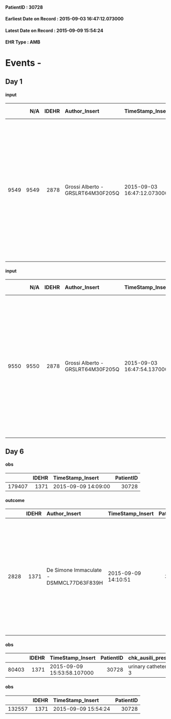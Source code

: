 
#### PatientID : 30728
#### Earliest Date on Record : 2015-09-03 16:47:12.073000
#### Latest Date on Record : 2015-09-09 15:54:24
#### EHR Type : AMB

# Events - 

## Day 1

#### input
|      |    N/A |   IDEHR | Author_Insert                     | TimeStamp_Insert           | EHRType   |   PatientID |   IDDigitalSignDocument | persone_vicine   |   Unnamed: 0_x.1 |   IDANAMNESI_SOCIALE | Patient   | FamigliaAltro   | Paziente_T   | FamigliaAltro_T   |   Non_Rilevabile_x.1 | Note_Non_Rilevabile_x.1   | opt_Problemi   | Note_I                                                                                                                                                                                    | ds_note_timori                                                                                | chk_competenza                                 | opt_paziente_a   | opt_famiglia_a   | opt_adeguatezza   | ds_note_ad                                                                         | opt_paziente_solo   | ds_note_con                                                     | opt_presente_assente   | Presenza_minori   | Caregiver_principale   | opt_capacita     | opt_necessario   | opt_presente   | opt_risorse_ec   | opt_paziente_psi   | opt_Ins_vol   | opt_paziente_ad   | opt_caregiver_ad   | opt_inv_civile   |   invalidita_perc | Needs               | Domestic partnership   | Fragility                    | opt_disponibilita_f   | opt_indennita_acc   | opt_famiglia_psi   | opt_disponibilit_paz   |
|-----:|-------:|--------:|:----------------------------------|:---------------------------|:----------|------------:|------------------------:|:-----------------|-----------------:|---------------------:|:----------|:----------------|:-------------|:------------------|---------------------:|:--------------------------|:---------------|:------------------------------------------------------------------------------------------------------------------------------------------------------------------------------------------|:----------------------------------------------------------------------------------------------|:-----------------------------------------------|:-----------------|:-----------------|:------------------|:-----------------------------------------------------------------------------------|:--------------------|:----------------------------------------------------------------|:-----------------------|:------------------|:-----------------------|:-----------------|:-----------------|:---------------|:-----------------|:-------------------|:--------------|:------------------|:-------------------|:-----------------|------------------:|:--------------------|:-----------------------|:-----------------------------|:----------------------|:--------------------|:-------------------|:-----------------------|
| 9549 |   9549 |    2878 | Grossi Alberto - GRSLRT64M30F205Q | 2015-09-03 16:47:12.073000 | AMB       |       30728 |                  130055 | N/A              |             1290 |                  855 | No#0      | Si#1            | No#0         | Si#1              |                    0 | NR                        | No#0           | Il pz non √® stato messo nella condizione di conoscere la sua patologia (sa che si tratta di una pleurite con rischio di recidive).La moglie √® informata della diagnosi e della prognosi | La moglie preferisce evitare una comunicazione diretta circa l'origine della patologia del pz | competenza/capacit√† assistenziale caregiver#0 | Indefinite#2     | Congruenti#1     | Da valutare#2     | Segnalo una possibile fragilit√† del tessuto familiare,dovuta all'assenza di figli | No#0                | Il pz vive con la moglie Maria Rosaria di aa 71.Non hanno figli | Presente#1             | No#0              | wife                   | Incrementabile#1 | No#0             | No#0           | Adeguate#1       | No#0               | No#0          | Parziale#1        | Totale#2           | Si#1             |               100 | Clinici#0;Sociali#1 | Coniuge/Convivente#0   | sovraccarico assistenziale#4 | No#0                  | Si#1                | No#0               | No#0                   |

#### input
|      |    N/A |   IDEHR | Author_Insert                     | TimeStamp_Insert           | EHRType   |   PatientID |   IDDigitalSignDocument | persone_vicine   |   Unnamed: 0_x.1 |   IDANAMNESI_SOCIALE | Patient   | FamigliaAltro   | Paziente_T   | FamigliaAltro_T   |   Non_Rilevabile_x.1 | Note_Non_Rilevabile_x.1   | opt_Problemi   | Note_I                                                                                                                                                                                    | ds_note_timori                                                                                | chk_competenza                                 | opt_paziente_a   | opt_famiglia_a   | opt_adeguatezza   | ds_note_ad                                                                         | opt_paziente_solo   | ds_note_con                                                     | opt_presente_assente   | Presenza_minori   | Caregiver_principale   | opt_capacita     | opt_necessario   | opt_presente   | opt_risorse_ec   | opt_paziente_psi   | opt_Ins_vol   | opt_paziente_ad   | opt_caregiver_ad   | opt_esenzione   | opt_inv_civile   |   invalidita_perc |   ds_codice_es | Needs               | Domestic partnership   | Fragility                    | opt_disponibilita_f   | opt_indennita_acc   | opt_famiglia_psi   | opt_disponibilit_paz   |
|-----:|-------:|--------:|:----------------------------------|:---------------------------|:----------|------------:|------------------------:|:-----------------|-----------------:|---------------------:|:----------|:----------------|:-------------|:------------------|---------------------:|:--------------------------|:---------------|:------------------------------------------------------------------------------------------------------------------------------------------------------------------------------------------|:----------------------------------------------------------------------------------------------|:-----------------------------------------------|:-----------------|:-----------------|:------------------|:-----------------------------------------------------------------------------------|:--------------------|:----------------------------------------------------------------|:-----------------------|:------------------|:-----------------------|:-----------------|:-----------------|:---------------|:-----------------|:-------------------|:--------------|:------------------|:-------------------|:----------------|:-----------------|------------------:|---------------:|:--------------------|:-----------------------|:-----------------------------|:----------------------|:--------------------|:-------------------|:-----------------------|
| 9550 |   9550 |    2878 | Grossi Alberto - GRSLRT64M30F205Q | 2015-09-03 16:47:54.137000 | AMB       |       30728 |                  130056 | N/A              |             1291 |                  856 | No#0      | Si#1            | No#0         | Si#1              |                    0 | NR                        | No#0           | Il pz non √® stato messo nella condizione di conoscere la sua patologia (sa che si tratta di una pleurite con rischio di recidive).La moglie √® informata della diagnosi e della prognosi | La moglie preferisce evitare una comunicazione diretta circa l'origine della patologia del pz | competenza/capacit√† assistenziale caregiver#0 | Indefinite#2     | Congruenti#1     | Da valutare#2     | Segnalo una possibile fragilit√† del tessuto familiare,dovuta all'assenza di figli | No#0                | Il pz vive con la moglie Maria Rosaria di aa 71.Non hanno figli | Presente#1             | No#0              | wife                   | Incrementabile#1 | No#0             | No#0           | Adeguate#1       | No#0               | No#0          | Parziale#1        | Totale#2           | Si#1            | Si#1             |               100 |             48 | Clinici#0;Sociali#1 | Coniuge/Convivente#0   | sovraccarico assistenziale#4 | No#0                  | Si#1                | No#0               | No#0                   |


## Day 6

#### obs
|        |   IDEHR | TimeStamp_Insert    |   PatientID |
|-------:|--------:|:--------------------|------------:|
| 179407 |    1371 | 2015-09-09 14:09:00 |       30728 |

#### outcome
|      |   IDEHR | Author_Insert                           | TimeStamp_Insert    |   PatientID |   IDDigitalSignDocument |   IDPAI_VIDAS | opt_problem                         |   opt_problem_num | opt_obiettivo                                                                                                                                                                              |   opt_obiettivo_num | opt_stato_problema   |   opt_stato_problema_num | opt_interventi                                                                                                                                                                                                      |   opt_interventi_num |
|-----:|--------:|:----------------------------------------|:--------------------|------------:|------------------------:|--------------:|:------------------------------------|------------------:|:-------------------------------------------------------------------------------------------------------------------------------------------------------------------------------------------|--------------------:|:---------------------|-------------------------:|:--------------------------------------------------------------------------------------------------------------------------------------------------------------------------------------------------------------------|---------------------:|
| 2828 |    1371 | De Simone Immaculate - DSMMCL77D63F839H | 2015-09-09 14:10:51 |       30728 |                  133516 |          4839 | Deficit in the care of s√® # 25 = 0 |                 4 | Maintain dignity ¬ † of the patient, where possible, helping him to accept their own limitations, considering himself realistic and objective (eating, bathing, dressing, delete) # 42 = 0 |                   4 | Open Problem # 1     |                        1 | PAI Implementation - Ensuring the right privacy # 182 = 0; Counseling - Encourage to express feelings about the care deficit s # 184 = 0; PAI Implementation - completely replace the activity † everyday # 183 = 0 |                    4 |

#### obs
|       |   IDEHR | TimeStamp_Insert           |   PatientID | chk_ausili_presidi   | opt_care_giver   | dyspnoea    | motor_performance              | body_temp    |
|------:|--------:|:---------------------------|------------:|:---------------------|:-----------------|:------------|:-------------------------------|:-------------|
| 80403 |    1371 | 2015-09-09 15:53:58.107000 |       30728 | urinary catheter # 3 | This # 0         | at rest # 0 | bedridden, nontransferable # 5 | Apyrexia # 1 |

#### obs
|        |   IDEHR | TimeStamp_Insert    |   PatientID |
|-------:|--------:|:--------------------|------------:|
| 132557 |    1371 | 2015-09-09 15:54:24 |       30728 |


